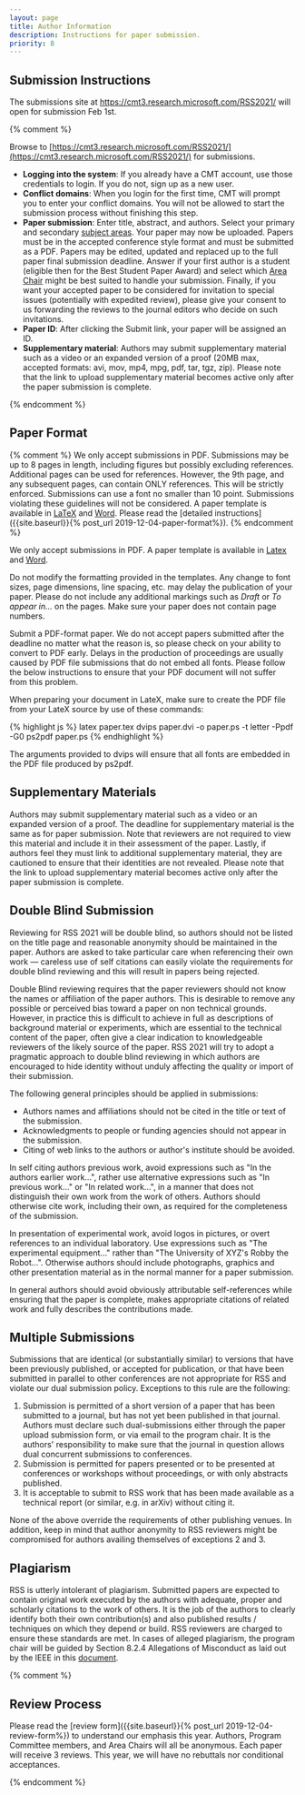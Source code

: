 ```yaml
---
layout: page
title: Author Information
description: Instructions for paper submission.
priority: 8
---
```



## Submission Instructions
The submissions site at <a href="https://cmt3.research.microsoft.com/RSS2021/"> https://cmt3.research.microsoft.com/RSS2021/</a> will open for submission Feb 1st.

{% comment %}

Browse to [https://cmt3.research.microsoft.com/RSS2021/](https://cmt3.research.microsoft.com/RSS2021/) for submissions.

* **Logging into the system**: If you already have a CMT account, use those credentials to login. If you do not, sign up as a new user.
* **Conflict domains**: When you login for the first time, CMT will prompt you to enter your conflict domains. You will not be allowed to start the submission process without finishing this step.
* **Paper submission**: Enter title, abstract, and authors. Select your primary and secondary [subject areas]({{site.baseurl}}/information/cfp/#subject-areas). Your paper may now be uploaded. Papers must be in the accepted conference style format and must be submitted as a PDF. Papers may be edited, updated and replaced up to the full paper final submission deadline. Answer if your first author is a student (eligible then for the Best Student Paper Award) and select which [Area Chair]({{site.baseurl}}/committees/pc/) might be best suited to handle your submission. Finally, if you want your accepted paper to be considered for invitation to special issues (potentially with expedited review), please give your consent to us forwarding the reviews to the journal editors who decide on such invitations.
* **Paper ID**: After clicking the Submit link, your paper will be assigned an ID.
* **Supplementary material**: Authors may submit supplementary material such as a video or an expanded version of a proof (20MB max, accepted formats: avi, mov, mp4, mpg, pdf, tar, tgz, zip). Please note that the link to upload supplementary material becomes active only after the paper submission is complete.

{% endcomment %}

## Paper Format
{% comment %}
We only accept submissions in PDF. 
Submissions may be up to 8 pages in length, including figures but possibly excluding references. Additional pages can be used for references. However, the 9th page, and any subsequent pages, can contain ONLY references. This will be strictly enforced. Submissions can use a font no smaller than 10 point. Submissions violating these guidelines will not be considered. A paper template is available in <a href="{{site.baseurl}}/docs/paper-template-latex.tar.gz">LaTeX</a> and <a href="{{site.baseurl}}/docs/paper-template-word.zip">Word</a>. Please read the [detailed instructions]({{site.baseurl}}{% post_url 2019-12-04-paper-format%}).
{% endcomment %}

We only accept submissions in PDF. 
A paper template is available in <a href="{{site.baseurl}}/docs/paper-template-latex.tar.gz">Latex</a> and <a href="{{site.baseurl}}/docs/paper-template-word.zip">Word</a>.

Do not modify the formatting provided in the templates. Any change to font sizes, page dimensions, line spacing, etc. may delay the publication of your paper. Please do not include any additional markings such as <i>Draft</i> or <i>To appear in...</i> on the pages. Make sure your paper does not contain page numbers. 

Submit a PDF-format paper. We do not accept papers submitted after the deadline no matter what the reason is, so please check on your ability to convert to PDF early. Delays in the production of proceedings are usually caused by PDF file submissions that do not embed all fonts. Please follow the below instructions to ensure that your PDF document will not suffer from this problem.

When preparing your document in LateX, make sure to create the PDF file from your LateX source by use of these commands:

{% highlight js %}
latex paper.tex
dvips paper.dvi -o paper.ps -t letter -Ppdf -G0
ps2pdf paper.ps 
{% endhighlight %}


The arguments provided to dvips will ensure that all fonts are embedded in the PDF file produced by ps2pdf.

## Supplementary Materials
Authors may submit supplementary material such as a video or an expanded version of a proof. The deadline for supplementary material is the same as for paper submission. Note that reviewers are not required to view this material and include it in their assessment of the paper. Lastly, if authors feel they must link to additional supplementary material, they are cautioned to ensure that their identities are not revealed. Please note that the link to upload supplementary material becomes active only after the paper submission is complete.

## Double Blind Submission

Reviewing for RSS 2021 will be double blind, so authors should not be listed on
the title page and reasonable anonymity should be maintained in the paper.
Authors are asked to take particular care when referencing their own work &mdash; 
careless use of self citations can easily violate the requirements for double
blind reviewing and this will result in papers being rejected. 

Double Blind reviewing requires that the paper reviewers should not know the names or affiliation of the paper authors. This is desirable to remove any possible or perceived bias toward a paper on non technical grounds. However, in practice this is difficult to achieve in full as descriptions of background material or experiments, which are essential to the technical content of the paper, often give a clear indication to knowledgeable reviewers of the likely source of the paper. RSS 2021 will try to adopt a pragmatic approach to double blind reviewing in which authors are encouraged to hide identity without unduly affecting the quality or import of their submission.

The following general principles should be applied in submissions:

* Authors names and affiliations should not be cited in the title or text of the submission.
* Acknowledgments to people or funding agencies should not appear in the submission.
* Citing of web links to the authors or author's institute should be avoided.

In self citing authors previous work, avoid expressions such as "In the authors earlier work...", rather use alternative expressions such as "In previous work..." or "In related work...", in a manner that does not distinguish their own work from the work of others. Authors should otherwise cite work, including their own, as required for the completeness of the submission.

In presentation of experimental work, avoid logos in pictures, or overt references to an individual laboratory. Use expressions such as "The experimental equipment..." rather than "The University of XYZ's Robby the Robot...". Otherwise authors should include photographs, graphics and other presentation material as in the normal manner for a paper submission.

In general authors should avoid obviously attributable self-references while ensuring that the paper is complete, makes appropriate citations of related work and fully describes the contributions made.


## Multiple Submissions
Submissions that are identical (or substantially similar) to versions that have
been previously published, or accepted for publication, or that have been
submitted in parallel to other conferences are not appropriate for RSS and
violate our dual submission policy. 
Exceptions to this rule are the following:

1. Submission is permitted of a short version of a paper that has been submitted to a journal, but has not yet been published in that journal. Authors must declare such dual-submissions either through the paper upload submission form, or via email to the program chair. It is the authors' responsibility to make sure that the journal in question allows dual concurrent submissions to conferences.
2. Submission is permitted for papers presented or to be presented at conferences or workshops without proceedings, or with only abstracts published.
3. It is acceptable to submit to RSS work that has been made available as a technical report (or similar, e.g. in arXiv) without citing it.

None of the above override the requirements of other publishing venues. In addition, keep in mind that author anonymity to RSS reviewers might be compromised for authors availing themselves of exceptions 2 and 3.


## Plagiarism
RSS is utterly intolerant of plagiarism. Submitted papers are expected to contain original work executed by the authors with adequate, proper and scholarly citations to the work of others. It is the job of the authors to clearly identify both their own contribution(s) and also published results / techniques on which they depend or build. RSS reviewers are charged to ensure these standards are met. In cases of alleged plagiarism, the program chair will be guided by Section 8.2.4 Allegations of Misconduct as laid out by the IEEE in this <a href="{{site.baseurl}}/docs/opsmanual.pdf">document</a>.


{% comment %}
## Review Process
Please read the [review form]({{site.baseurl}}{% post_url 2019-12-04-review-form%}) to understand our emphasis this year.
Authors, Program Committee members, and Area Chairs will all be anonymous. Each paper will receive 3 reviews.
This year, we will have no rebuttals nor conditional acceptances.

{% endcomment %}
